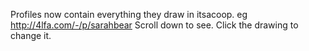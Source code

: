 Profiles now contain everything they draw in itsacoop. eg http://4lfa.com/-/p/sarahbear Scroll down to see. Click the drawing to change it.